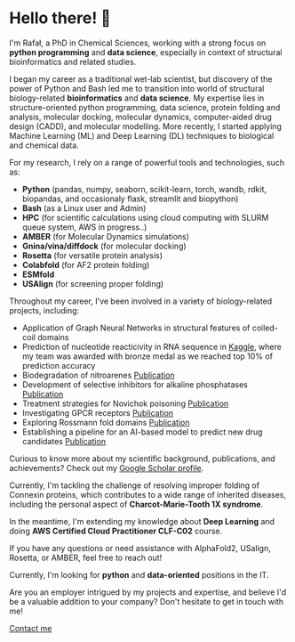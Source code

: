 # Hello there! 👋
I'm Rafał, a PhD in Chemical Sciences, working with a strong focus on **python programming** and **data science**, especially in context of structural bioinformatics and related studies.

I began my career as a traditional wet-lab scientist, but discovery of the power of Python and Bash led me to transition into world of structural biology-related **bioinformatics** and **data science**. My expertise lies in structure-oriented python programming, data science, protein folding and analysis, molecular docking, molecular dynamics, computer-aided drug design (CADD), and molecular modelling. More recently, I started applying Machine Learning (ML) and Deep Learning (DL) techniques to biological and chemical data.

For my research, I rely on a range of powerful tools and technologies, such as:

- **Python** (pandas, numpy, seaborn, scikit-learn, torch, wandb, rdkit, biopandas, and occasionaly flask, streamlit and biopython)
- **Bash** (as a Linux user and Admin)
- **HPC** (for scientific calculations using cloud computing with SLURM queue system, AWS in progress..)
- **AMBER** (for Molecular Dynamics simulations)
- **Gnina/vina/diffdock** (for molecular docking)
- **Rosetta** (for versatile protein analysis)
- **Colabfold** (for AF2 protein folding)
- **ESMfold**
- **USAlign** (for screening proper folding)

Throughout my career, I've been involved in a variety of biology-related projects, including:

- Application of Graph Neural Networks in structural features of coiled-coil domains
- Prediction of nucleotide reacticivity in RNA sequence in [Kaggle](https://www.kaggle.com/competitions/stanford-ribonanza-rna-folding/overview), where my team was awarded with bronze medal as we reached top 10% of prediction accuracy
- Biodegradation of nitroarenes [Publication](https://www.mdpi.com/2227-9717/9/1/105?About=Link)
- Development of selective inhibitors for alkaline phosphatases [Publication](https://www.sciencedirect.com/science/article/abs/pii/S1093326320305908)
- Treatment strategies for Novichok poisoning [Publication](https://www.mdpi.com/1420-3049/29/2/338)
- Investigating GPCR receptors [Publication](https://pubs.rsc.org/en/content/articlelanding/2023/FO/D2FO03412C)
- Exploring Rossmann fold domains [Publication](https://academic.oup.com/bib/article/23/1/bbab371/6375059)
- Establishing a pipeline for an AI-based model to predict new drug candidates [Publication](https://www.tandfonline.com/doi/abs/10.1080/07391102.2021.1898474)

Curious to know more about my scientific background, publications, and achievements? Check out my [Google Scholar profile](https://scholar.google.com/citations?user=KE99D40AAAAJ&hl=pl).

Currently, I'm tackling the challenge of resolving improper folding of Connexin proteins, which contributes to a wide range of inherited diseases, including the personal aspect of **Charcot-Marie-Tooth 1X syndrome**.

In the meantime, I'm extending my knowledge about **Deep Learning** and doing **AWS Certified Cloud Practitioner CLF-C02** course.

If you have any questions or need assistance with AlphaFold2, USalign, Rosetta, or AMBER, feel free to reach out!

Currently, I'm looking for **python** and **data-oriented** positions in the IT.

Are you an employer intrigued by my projects and expertise, and believe I'd be a valuable addition to your company? Don't hesitate to get in touch with me!

[Contact me](mailto:rmadeye_work@proton.me)


<!--
**Rmadeye/Rmadeye** is a ✨ _special_ ✨ repository because its `README.md` (this file) appears on your GitHub profile.

Here are some ideas to get you started:

- 🔭 I’m currently working on ...
- 🌱 I’m currently learning ...
- 👯 I’m looking to collaborate on ...
- 🤔 I’m looking for help with ...
- 💬 Ask me about ...
- 📫 How to reach me: ...
- 😄 Pronouns: ...
- ⚡ Fun fact: ...
-->
